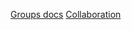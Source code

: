 
[Groups docs](https://create.roblox.com/docs/en-us/projects/groups)
[Collaboration](https://create.roblox.com/docs/en-us/projects/collaboration)

